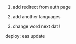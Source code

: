 1. add redirect from auth page

2. add another languages

3. change word next dat !

deploy: eas update

